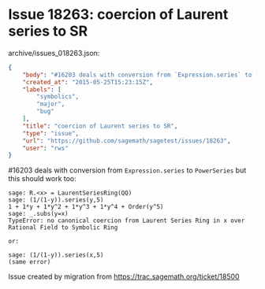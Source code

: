 # Issue 18263: coercion of Laurent series to SR

archive/issues_018263.json:
```json
{
    "body": "#16203 deals with conversion from `Expression.series` to `PowerSeries` but this should work too:\n\n```\nsage: R.<x> = LaurentSeriesRing(QQ)\nsage: (1/(1-y)).series(y,5)\n1 + 1*y + 1*y^2 + 1*y^3 + 1*y^4 + Order(y^5)\nsage: _.subs(y=x)\nTypeError: no canonical coercion from Laurent Series Ring in x over Rational Field to Symbolic Ring\n\nor:\n\nsage: (1/(1-y)).series(x,5)\n(same error)\n```\n\n\nIssue created by migration from https://trac.sagemath.org/ticket/18500\n\n",
    "created_at": "2015-05-25T15:23:15Z",
    "labels": [
        "symbolics",
        "major",
        "bug"
    ],
    "title": "coercion of Laurent series to SR",
    "type": "issue",
    "url": "https://github.com/sagemath/sagetest/issues/18263",
    "user": "rws"
}
```
#16203 deals with conversion from `Expression.series` to `PowerSeries` but this should work too:

```
sage: R.<x> = LaurentSeriesRing(QQ)
sage: (1/(1-y)).series(y,5)
1 + 1*y + 1*y^2 + 1*y^3 + 1*y^4 + Order(y^5)
sage: _.subs(y=x)
TypeError: no canonical coercion from Laurent Series Ring in x over Rational Field to Symbolic Ring

or:

sage: (1/(1-y)).series(x,5)
(same error)
```


Issue created by migration from https://trac.sagemath.org/ticket/18500


